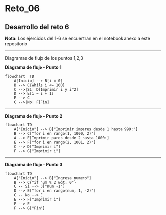 # Reto_06
Desarrollo del reto 6
---
**Nota:** Los ejercicios del 1-6 se encuentran en el notebook anexo a este repositorio

---
Diagramas de flujo de los puntos 1,2,3


**Diagrama de flujo - Punto 1**

```mermaid
flowchart  TD
    A[Inicio] --> B[i = 0]
    B --> C{while i <= 100}
    C -->|Sí| D[Imprimir i y i^2]
    D --> E[i = i + 1]
    E --> C
    C -->|No| F[Fin]

```
---
**Diagrama de flujo - Punto 2**

```mermaid
flowchart TD
    A["Inicio"] --> B["Imprimir impares desde 1 hasta 999:"]
    B --> C["for i en rango(1, 1000, 2)"]
    A --> E[Imprimir pares desde 2 hasta 1000:]
    E --> F["for i en rango(2, 1001, 2)"]
    C --> D["Imprimir i"]
    F --> G["Imprimir i"]
```
---
**Diagrama de flujo - Punto 3**

```mermaid
flowchart TD
    A["Inicio"] --> B["Ingresa numero"]
    B --> C{"if num % 2 &gt; 0"}
    C -- Sí --> D["num -1"]
    D --> E["for i en rango(num, 1, -2)"]
    C -- No --> E
    E --> F["Imprimir i"]
    F --> E
    F --> G["Fin"]
```
